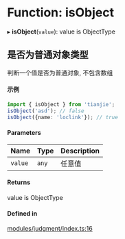 # Function: isObject

▸ **isObject**(`value`): value is ObjectType

## 是否为普通对象类型
判断一个值是否为普通对象, 不包含数组
 #### 示例
 ```ts
import { isObject } from 'tianjie';
isObject('asd'); // false
isObject({name: 'loclink'}); // true
```

#### Parameters

| Name | Type | Description |
| :------ | :------ | :------ |
| `value` | `any` | 任意值 |

#### Returns

value is ObjectType

#### Defined in

[modules/judgment/index.ts:16](https://github.com/hacxy/tianjie/blob/4e0d707/src/modules/judgment/index.ts#L16)
